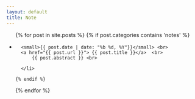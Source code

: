 ```yaml
---
layout: default
title: Note
---
```

<div >
  <ul class="posts">
  {% for post in site.posts %}
    {% if post.categories contains 'notes'  %}
      <li>
      
      <small>{{ post.date | date: "%b %d, %Y"}}</small> <br>
      <a href="{{ post.url }}"> {{ post.title }}</a>  <br>   
          {{ post.abstract }} <br>
      
      </li>

    {% endif %}
  {% endfor %}
  </ul>
</div>
